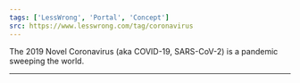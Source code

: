 ```yaml
---
tags: ['LessWrong', 'Portal', 'Concept']
src: https://www.lesswrong.com/tag/coronavirus
---
```


The 2019 Novel Coronavirus (aka COVID-19, SARS-CoV-2) is a pandemic sweeping the world.



---

